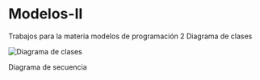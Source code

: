# Modelos-II
Trabajos para la materia modelos de programación 2
Diagrama de clases

![Diagrama de clases](https://github.com/davidssantoss/Modelos-II/blob/master/Simulacion%20de%20autos%20Diagrama%20de%20clase.png)

Diagrama de secuencia


